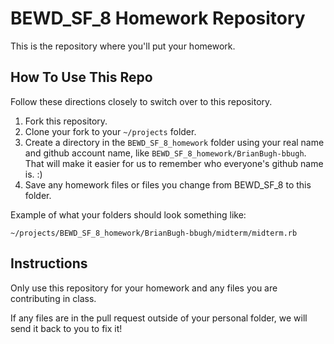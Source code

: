 BEWD_SF_8 Homework Repository
=============================

This is the repository where you'll put your homework.

How To Use This Repo
-----------------------

Follow these directions closely to switch over to this repository.

1. Fork this repository.
2. Clone your fork to your ```~/projects``` folder.
3. Create a directory in the ```BEWD_SF_8_homework``` folder using your real name and github account name, like ```BEWD_SF_8_homework/BrianBugh-bbugh```. That will make it easier for us to remember who everyone's github name is. :)
4. Save any homework files or files you change from BEWD_SF_8 to this folder.

Example of what your folders should look something like:

```
~/projects/BEWD_SF_8_homework/BrianBugh-bbugh/midterm/midterm.rb
```

Instructions
-------------

Only use this repository for your homework and any files you are contributing in class.

If any files are in the pull request outside of your personal folder, we will send it back to you to fix it!
